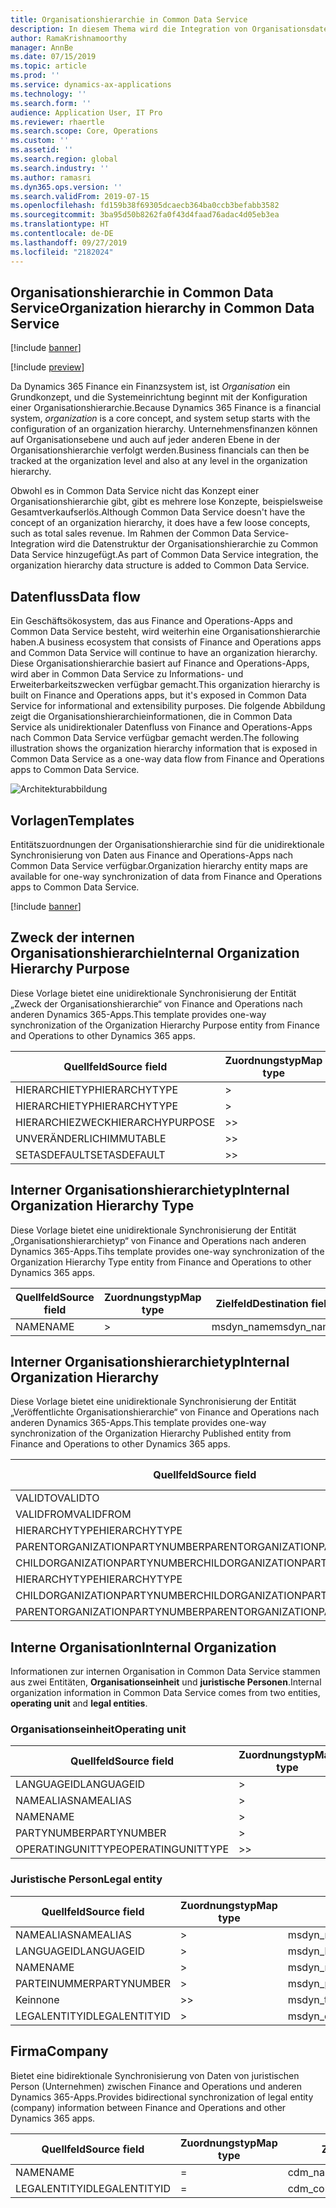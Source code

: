 ```yaml
---
title: Organisationshierarchie in Common Data Service
description: In diesem Thema wird die Integration von Organisationsdaten zwischen Finance and Operations-Apps und Common Data Service beschrieben.
author: RamaKrishnamoorthy
manager: AnnBe
ms.date: 07/15/2019
ms.topic: article
ms.prod: ''
ms.service: dynamics-ax-applications
ms.technology: ''
ms.search.form: ''
audience: Application User, IT Pro
ms.reviewer: rhaertle
ms.search.scope: Core, Operations
ms.custom: ''
ms.assetid: ''
ms.search.region: global
ms.search.industry: ''
ms.author: ramasri
ms.dyn365.ops.version: ''
ms.search.validFrom: 2019-07-15
ms.openlocfilehash: fd159b38f69305dcaecb364ba0ccb3befabb3582
ms.sourcegitcommit: 3ba95d50b8262fa0f43d4faad76adac4d05eb3ea
ms.translationtype: HT
ms.contentlocale: de-DE
ms.lasthandoff: 09/27/2019
ms.locfileid: "2182024"
---
```

## <a name="organization-hierarchy-in-common-data-service"></a><span data-ttu-id="fca4c-103">Organisationshierarchie in Common Data Service</span><span class="sxs-lookup"><span data-stu-id="fca4c-103">Organization hierarchy in Common Data Service</span></span>

[!include [banner](../includes/banner.md)]

[!include [preview](../includes/preview-banner.md)]

<span data-ttu-id="fca4c-104">Da Dynamics 365 Finance ein Finanzsystem ist, ist *Organisation* ein Grundkonzept, und die Systemeinrichtung beginnt mit der Konfiguration einer Organisationshierarchie.</span><span class="sxs-lookup"><span data-stu-id="fca4c-104">Because Dynamics 365 Finance is a financial system, *organization* is a core concept, and system setup starts with the configuration of an organization hierarchy.</span></span> <span data-ttu-id="fca4c-105">Unternehmensfinanzen können auf Organisationsebene und auch auf jeder anderen Ebene in der Organisationshierarchie verfolgt werden.</span><span class="sxs-lookup"><span data-stu-id="fca4c-105">Business financials can then be tracked at the organization level and also at any level in the organization hierarchy.</span></span>

<span data-ttu-id="fca4c-106">Obwohl es in Common Data Service nicht das Konzept einer Organisationshierarchie gibt, gibt es mehrere lose Konzepte, beispielsweise Gesamtverkaufserlös.</span><span class="sxs-lookup"><span data-stu-id="fca4c-106">Although Common Data Service doesn't have the concept of an organization hierarchy, it does have a few loose concepts, such as total sales revenue.</span></span> <span data-ttu-id="fca4c-107">Im Rahmen der Common Data Service-Integration wird die Datenstruktur der Organisationshierarchie zu Common Data Service hinzugefügt.</span><span class="sxs-lookup"><span data-stu-id="fca4c-107">As part of Common Data Service integration, the organization hierarchy data structure is added to Common Data Service.</span></span>

## <a name="data-flow"></a><span data-ttu-id="fca4c-108">Datenfluss</span><span class="sxs-lookup"><span data-stu-id="fca4c-108">Data flow</span></span>

<span data-ttu-id="fca4c-109">Ein Geschäftsökosystem, das aus Finance and Operations-Apps and Common Data Service besteht, wird weiterhin eine Organisationshierarchie haben.</span><span class="sxs-lookup"><span data-stu-id="fca4c-109">A business ecosystem that consists of Finance and Operations apps and Common Data Service will continue to have an organization hierarchy.</span></span> <span data-ttu-id="fca4c-110">Diese Organisationshierarchie basiert auf Finance and Operations-Apps, wird aber in Common Data Service zu Informations- und Erweiterbarkeitszwecken verfügbar gemacht.</span><span class="sxs-lookup"><span data-stu-id="fca4c-110">This organization hierarchy is built on Finance and Operations apps, but it's exposed in Common Data Service for informational and extensibility purposes.</span></span> <span data-ttu-id="fca4c-111">Die folgende Abbildung zeigt die Organisationshierarchieinformationen, die in Common Data Service als unidirektionaler Datenfluss von Finance and Operations-Apps nach Common Data Service verfügbar gemacht werden.</span><span class="sxs-lookup"><span data-stu-id="fca4c-111">The following illustration shows the organization hierarchy information that is exposed in Common Data Service as a one-way data flow from Finance and Operations apps to Common Data Service.</span></span>

![Architekturabbildung](media/dual-write-data-flow.png)

## <a name="templates"></a><span data-ttu-id="fca4c-113">Vorlagen</span><span class="sxs-lookup"><span data-stu-id="fca4c-113">Templates</span></span>

<span data-ttu-id="fca4c-114">Entitätszuordnungen der Organisationshierarchie sind für die unidirektionale Synchronisierung von Daten aus Finance and Operations-Apps nach Common Data Service verfügbar.</span><span class="sxs-lookup"><span data-stu-id="fca4c-114">Organization hierarchy entity maps are available for one-way synchronization of data from Finance and Operations apps to Common Data Service.</span></span>

[!include [banner](../includes/dual-write-symbols.md)]

## <a name="internal-organization-hierarchy-purpose"></a><span data-ttu-id="fca4c-115">Zweck der internen Organisationshierarchie</span><span class="sxs-lookup"><span data-stu-id="fca4c-115">Internal Organization Hierarchy Purpose</span></span>

<span data-ttu-id="fca4c-116">Diese Vorlage bietet eine unidirektionale Synchronisierung der Entität „Zweck der Organisationshierarchie“ von Finance and Operations nach anderen Dynamics 365-Apps.</span><span class="sxs-lookup"><span data-stu-id="fca4c-116">This template provides one-way synchronization of the Organization Hierarchy Purpose entity from Finance and Operations to other Dynamics 365 apps.</span></span>

<!-- ![architecture image](media/dual-write-purpose.png) -->

<span data-ttu-id="fca4c-117">Quellfeld</span><span class="sxs-lookup"><span data-stu-id="fca4c-117">Source field</span></span> | <span data-ttu-id="fca4c-118">Zuordnungstyp</span><span class="sxs-lookup"><span data-stu-id="fca4c-118">Map type</span></span> | <span data-ttu-id="fca4c-119">Zielfeld</span><span class="sxs-lookup"><span data-stu-id="fca4c-119">Destination field</span></span>
---|---|---
<span data-ttu-id="fca4c-120">HIERARCHIETYP</span><span class="sxs-lookup"><span data-stu-id="fca4c-120">HIERARCHYTYPE</span></span> | \> | <span data-ttu-id="fca4c-121">msdyn\_hierarchypurposetypename</span><span class="sxs-lookup"><span data-stu-id="fca4c-121">msdyn\_hierarchypurposetypename</span></span>
<span data-ttu-id="fca4c-122">HIERARCHIETYP</span><span class="sxs-lookup"><span data-stu-id="fca4c-122">HIERARCHYTYPE</span></span> | \> | <span data-ttu-id="fca4c-123">msdyn\_hierarchytype.msdyn\_name</span><span class="sxs-lookup"><span data-stu-id="fca4c-123">msdyn\_hierarchytype.msdyn\_name</span></span>
<span data-ttu-id="fca4c-124">HIERARCHIEZWECK</span><span class="sxs-lookup"><span data-stu-id="fca4c-124">HIERARCHYPURPOSE</span></span> | \>\> | <span data-ttu-id="fca4c-125">msdyn\_hierarchypurpose</span><span class="sxs-lookup"><span data-stu-id="fca4c-125">msdyn\_hierarchypurpose</span></span>
<span data-ttu-id="fca4c-126">UNVERÄNDERLICH</span><span class="sxs-lookup"><span data-stu-id="fca4c-126">IMMUTABLE</span></span> | \>\> | <span data-ttu-id="fca4c-127">msdyn\_immutable</span><span class="sxs-lookup"><span data-stu-id="fca4c-127">msdyn\_immutable</span></span>
<span data-ttu-id="fca4c-128">SETASDEFAULT</span><span class="sxs-lookup"><span data-stu-id="fca4c-128">SETASDEFAULT</span></span> | \>\> | <span data-ttu-id="fca4c-129">msdyn\_setasdefault</span><span class="sxs-lookup"><span data-stu-id="fca4c-129">msdyn\_setasdefault</span></span>

## <a name="internal-organization-hierarchy-type"></a><span data-ttu-id="fca4c-130">Interner Organisationshierarchietyp</span><span class="sxs-lookup"><span data-stu-id="fca4c-130">Internal Organization Hierarchy Type</span></span>

<span data-ttu-id="fca4c-131">Diese Vorlage bietet eine unidirektionale Synchronisierung der Entität „Organisationshierarchietyp“ von Finance and Operations nach anderen Dynamics 365-Apps.</span><span class="sxs-lookup"><span data-stu-id="fca4c-131">Tihs template provides one-way synchronization of the Organization Hierarchy Type entity from Finance and Operations to other Dynamics 365 apps.</span></span>

<!-- ![architecture image](media/dual-write-type.png) -->

<span data-ttu-id="fca4c-132">Quellfeld</span><span class="sxs-lookup"><span data-stu-id="fca4c-132">Source field</span></span> | <span data-ttu-id="fca4c-133">Zuordnungstyp</span><span class="sxs-lookup"><span data-stu-id="fca4c-133">Map type</span></span> | <span data-ttu-id="fca4c-134">Zielfeld</span><span class="sxs-lookup"><span data-stu-id="fca4c-134">Destination field</span></span>
---|---|---
<span data-ttu-id="fca4c-135">NAME</span><span class="sxs-lookup"><span data-stu-id="fca4c-135">NAME</span></span> | \> | <span data-ttu-id="fca4c-136">msdyn\_name</span><span class="sxs-lookup"><span data-stu-id="fca4c-136">msdyn\_name</span></span>

## <a name="internal-organization-hierarchy"></a><span data-ttu-id="fca4c-137">Interner Organisationshierarchietyp</span><span class="sxs-lookup"><span data-stu-id="fca4c-137">Internal Organization Hierarchy</span></span>

<span data-ttu-id="fca4c-138">Diese Vorlage bietet eine unidirektionale Synchronisierung der Entität „Veröffentlichte Organisationshierarchie“ von Finance and Operations nach anderen Dynamics 365-Apps.</span><span class="sxs-lookup"><span data-stu-id="fca4c-138">This template provides one-way synchronization of the Organization Hierarchy Published entity from Finance and Operations to other Dynamics 365 apps.</span></span>

<!-- ![architecture image](media/dual-write-organization.png) -->

<span data-ttu-id="fca4c-139">Quellfeld</span><span class="sxs-lookup"><span data-stu-id="fca4c-139">Source field</span></span> | <span data-ttu-id="fca4c-140">Zuordnungstyp</span><span class="sxs-lookup"><span data-stu-id="fca4c-140">Map type</span></span> | <span data-ttu-id="fca4c-141">Zielfeld</span><span class="sxs-lookup"><span data-stu-id="fca4c-141">Destination field</span></span>
---|---|---
<span data-ttu-id="fca4c-142">VALIDTO</span><span class="sxs-lookup"><span data-stu-id="fca4c-142">VALIDTO</span></span> | \> | <span data-ttu-id="fca4c-143">msdyn\_validto</span><span class="sxs-lookup"><span data-stu-id="fca4c-143">msdyn\_validto</span></span>
<span data-ttu-id="fca4c-144">VALIDFROM</span><span class="sxs-lookup"><span data-stu-id="fca4c-144">VALIDFROM</span></span> | \> | <span data-ttu-id="fca4c-145">msdyn\_validfrom</span><span class="sxs-lookup"><span data-stu-id="fca4c-145">msdyn\_validfrom</span></span>
<span data-ttu-id="fca4c-146">HIERARCHYTYPE</span><span class="sxs-lookup"><span data-stu-id="fca4c-146">HIERARCHYTYPE</span></span> | \> | <span data-ttu-id="fca4c-147">msdyn\_hierarchytypename</span><span class="sxs-lookup"><span data-stu-id="fca4c-147">msdyn\_hierarchytypename</span></span>
<span data-ttu-id="fca4c-148">PARENTORGANIZATIONPARTYNUMBER</span><span class="sxs-lookup"><span data-stu-id="fca4c-148">PARENTORGANIZATIONPARTYNUMBER</span></span> | \> | <span data-ttu-id="fca4c-149">msdyn\_parentpartyid</span><span class="sxs-lookup"><span data-stu-id="fca4c-149">msdyn\_parentpartyid</span></span>
<span data-ttu-id="fca4c-150">CHILDORGANIZATIONPARTYNUMBER</span><span class="sxs-lookup"><span data-stu-id="fca4c-150">CHILDORGANIZATIONPARTYNUMBER</span></span> | \> | <span data-ttu-id="fca4c-151">msdyn\_childpartyid</span><span class="sxs-lookup"><span data-stu-id="fca4c-151">msdyn\_childpartyid</span></span>
<span data-ttu-id="fca4c-152">HIERARCHYTYPE</span><span class="sxs-lookup"><span data-stu-id="fca4c-152">HIERARCHYTYPE</span></span> | \> | <span data-ttu-id="fca4c-153">msdyn\_hierarchytypeid.msdyn\_name</span><span class="sxs-lookup"><span data-stu-id="fca4c-153">msdyn\_hierarchytypeid.msdyn\_name</span></span>
<span data-ttu-id="fca4c-154">CHILDORGANIZATIONPARTYNUMBER</span><span class="sxs-lookup"><span data-stu-id="fca4c-154">CHILDORGANIZATIONPARTYNUMBER</span></span> | \> | <span data-ttu-id="fca4c-155">msdyn\_childid.msdyn\_partynumber</span><span class="sxs-lookup"><span data-stu-id="fca4c-155">msdyn\_childid.msdyn\_partynumber</span></span>
<span data-ttu-id="fca4c-156">PARENTORGANIZATIONPARTYNUMBER</span><span class="sxs-lookup"><span data-stu-id="fca4c-156">PARENTORGANIZATIONPARTYNUMBER</span></span> | \> | <span data-ttu-id="fca4c-157">msdyn\_parentid.msdyn\_partynumber</span><span class="sxs-lookup"><span data-stu-id="fca4c-157">msdyn\_parentid.msdyn\_partynumber</span></span>

## <a name="internal-organization"></a><span data-ttu-id="fca4c-158">Interne Organisation</span><span class="sxs-lookup"><span data-stu-id="fca4c-158">Internal Organization</span></span>

<span data-ttu-id="fca4c-159">Informationen zur internen Organisation in Common Data Service stammen aus zwei Entitäten, **Organisationseinheit** und **juristische Personen**.</span><span class="sxs-lookup"><span data-stu-id="fca4c-159">Internal organization information in Common Data Service comes from two entities, **operating unit** and **legal entities**.</span></span>

<!-- ![architecture image](media/dual-write-operating-unit.png) -->

<!-- ![architecture image](media/dual-write-legal-entities.png) -->

### <a name="operating-unit"></a><span data-ttu-id="fca4c-160">Organisationseinheit</span><span class="sxs-lookup"><span data-stu-id="fca4c-160">Operating unit</span></span>

<span data-ttu-id="fca4c-161">Quellfeld</span><span class="sxs-lookup"><span data-stu-id="fca4c-161">Source field</span></span> | <span data-ttu-id="fca4c-162">Zuordnungstyp</span><span class="sxs-lookup"><span data-stu-id="fca4c-162">Map type</span></span> | <span data-ttu-id="fca4c-163">Zielfeld</span><span class="sxs-lookup"><span data-stu-id="fca4c-163">Destination field</span></span>
---|---|---
<span data-ttu-id="fca4c-164">LANGUAGEID</span><span class="sxs-lookup"><span data-stu-id="fca4c-164">LANGUAGEID</span></span> | \> | <span data-ttu-id="fca4c-165">msdyn\_languageid</span><span class="sxs-lookup"><span data-stu-id="fca4c-165">msdyn\_languageid</span></span>
<span data-ttu-id="fca4c-166">NAMEALIAS</span><span class="sxs-lookup"><span data-stu-id="fca4c-166">NAMEALIAS</span></span> | \> | <span data-ttu-id="fca4c-167">msdyn\_namealias</span><span class="sxs-lookup"><span data-stu-id="fca4c-167">msdyn\_namealias</span></span>
<span data-ttu-id="fca4c-168">NAME</span><span class="sxs-lookup"><span data-stu-id="fca4c-168">NAME</span></span> | \> | <span data-ttu-id="fca4c-169">msdyn\_name</span><span class="sxs-lookup"><span data-stu-id="fca4c-169">msdyn\_name</span></span>
<span data-ttu-id="fca4c-170">PARTYNUMBER</span><span class="sxs-lookup"><span data-stu-id="fca4c-170">PARTYNUMBER</span></span> | \> | <span data-ttu-id="fca4c-171">msdyn\_partynumber</span><span class="sxs-lookup"><span data-stu-id="fca4c-171">msdyn\_partynumber</span></span>
<span data-ttu-id="fca4c-172">OPERATINGUNITTYPE</span><span class="sxs-lookup"><span data-stu-id="fca4c-172">OPERATINGUNITTYPE</span></span> | \>\> | <span data-ttu-id="fca4c-173">msdyn\_type</span><span class="sxs-lookup"><span data-stu-id="fca4c-173">msdyn\_type</span></span>

### <a name="legal-entity"></a><span data-ttu-id="fca4c-174">Juristische Person</span><span class="sxs-lookup"><span data-stu-id="fca4c-174">Legal entity</span></span>

<span data-ttu-id="fca4c-175">Quellfeld</span><span class="sxs-lookup"><span data-stu-id="fca4c-175">Source field</span></span> | <span data-ttu-id="fca4c-176">Zuordnungstyp</span><span class="sxs-lookup"><span data-stu-id="fca4c-176">Map type</span></span> | <span data-ttu-id="fca4c-177">Zielfeld</span><span class="sxs-lookup"><span data-stu-id="fca4c-177">Destination field</span></span>
---|---|---
<span data-ttu-id="fca4c-178">NAMEALIAS</span><span class="sxs-lookup"><span data-stu-id="fca4c-178">NAMEALIAS</span></span> | \> | <span data-ttu-id="fca4c-179">msdyn\_namealias</span><span class="sxs-lookup"><span data-stu-id="fca4c-179">msdyn\_namealias</span></span>
<span data-ttu-id="fca4c-180">LANGUAGEID</span><span class="sxs-lookup"><span data-stu-id="fca4c-180">LANGUAGEID</span></span> | \> | <span data-ttu-id="fca4c-181">msdyn\_languageid</span><span class="sxs-lookup"><span data-stu-id="fca4c-181">msdyn\_languageid</span></span>
<span data-ttu-id="fca4c-182">NAME</span><span class="sxs-lookup"><span data-stu-id="fca4c-182">NAME</span></span> | \> | <span data-ttu-id="fca4c-183">msdyn\_name</span><span class="sxs-lookup"><span data-stu-id="fca4c-183">msdyn\_name</span></span>
<span data-ttu-id="fca4c-184">PARTEINUMMER</span><span class="sxs-lookup"><span data-stu-id="fca4c-184">PARTYNUMBER</span></span> | \> | <span data-ttu-id="fca4c-185">msdyn\_partynumber</span><span class="sxs-lookup"><span data-stu-id="fca4c-185">msdyn\_partynumber</span></span>
<span data-ttu-id="fca4c-186">Kein</span><span class="sxs-lookup"><span data-stu-id="fca4c-186">none</span></span> | \>\> | <span data-ttu-id="fca4c-187">msdyn\_type</span><span class="sxs-lookup"><span data-stu-id="fca4c-187">msdyn\_type</span></span>
<span data-ttu-id="fca4c-188">LEGALENTITYID</span><span class="sxs-lookup"><span data-stu-id="fca4c-188">LEGALENTITYID</span></span> | \> | <span data-ttu-id="fca4c-189">msdyn\_companycode</span><span class="sxs-lookup"><span data-stu-id="fca4c-189">msdyn\_companycode</span></span>

## <a name="company"></a><span data-ttu-id="fca4c-190">Firma</span><span class="sxs-lookup"><span data-stu-id="fca4c-190">Company</span></span>

<span data-ttu-id="fca4c-191">Bietet eine bidirektionale Synchronisierung von Daten von juristischen Person (Unternehmen) zwischen Finance and Operations und anderen Dynamics 365-Apps.</span><span class="sxs-lookup"><span data-stu-id="fca4c-191">Provides bidirectional synchronization of legal entity (company) information between Finance and Operations and other Dynamics 365 apps.</span></span>

<!-- ![architecture image](media/dual-write-company.png) -->

<span data-ttu-id="fca4c-192">Quellfeld</span><span class="sxs-lookup"><span data-stu-id="fca4c-192">Source field</span></span> | <span data-ttu-id="fca4c-193">Zuordnungstyp</span><span class="sxs-lookup"><span data-stu-id="fca4c-193">Map type</span></span> | <span data-ttu-id="fca4c-194">Zielfeld</span><span class="sxs-lookup"><span data-stu-id="fca4c-194">Destination field</span></span>
---|---|---
<span data-ttu-id="fca4c-195">NAME</span><span class="sxs-lookup"><span data-stu-id="fca4c-195">NAME</span></span> | = | <span data-ttu-id="fca4c-196">cdm\_name</span><span class="sxs-lookup"><span data-stu-id="fca4c-196">cdm\_name</span></span>
<span data-ttu-id="fca4c-197">LEGALENTITYID</span><span class="sxs-lookup"><span data-stu-id="fca4c-197">LEGALENTITYID</span></span> | = | <span data-ttu-id="fca4c-198">cdm\_companycode</span><span class="sxs-lookup"><span data-stu-id="fca4c-198">cdm\_companycode</span></span>
